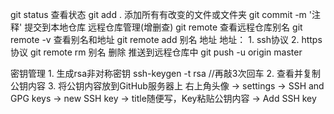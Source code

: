 git status     查看状态
git add .      添加所有有改变的文件或文件夹
git commit -m '注释'    提交到本地仓库
远程仓库管理(增删查)
	git remote  查看远程仓库别名
	git remote -v 查看别名和地址
	git remote add 别名 地址
		地址：
		    1. ssh协议
		    2. https协议
	git remote rm 别名    删除
推送到远程仓库中
	git push -u origin master

密钥管理
	1. 生成rsa非对称密钥
	ssh-keygen -t rsa   //再敲3次回车
	2. 查看并复制公钥内容
	3. 将公钥内容放到GitHub服务器上
	右上角头像 -> settings -> SSH and GPG keys -> new SSH key -> title随便写，Key粘贴公钥内容 -> Add SSH key
